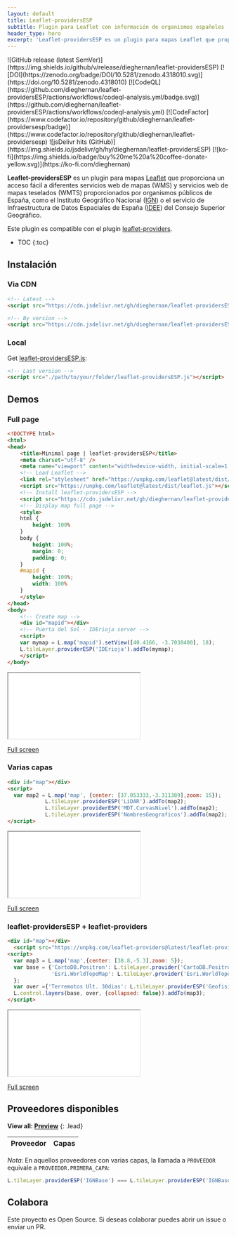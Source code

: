 ```yaml
---
layout: default
title: Leaflet-providersESP
subtitle: Plugin para Leaflet con información de organismos españoles
header_type: hero
excerpt: 'Leaflet-providersESP es un plugin para mapas Leaflet que proporciona un acceso fácil a diferentes servicios web de mapas (WMS) y servicios web de mapas teselados (WMTS) proporcionados por organismos públicos de España, como el Instituto Geográfico Nacional (IGN) o el servicio de Infraestructura de Datos Espaciales de España (IDEE) del Consejo Superior Geográfico.'
---
```


<div markdown="1" class="badges">
![GitHub release (latest SemVer)](https://img.shields.io/github/v/release/dieghernan/leaflet-providersESP)
[![DOI](https://zenodo.org/badge/DOI/10.5281/zenodo.4318010.svg)](https://doi.org/10.5281/zenodo.4318010)
[![CodeQL](https://github.com/dieghernan/leaflet-providersESP/actions/workflows/codeql-analysis.yml/badge.svg)](https://github.com/dieghernan/leaflet-providersESP/actions/workflows/codeql-analysis.yml)
[![CodeFactor](https://www.codefactor.io/repository/github/dieghernan/leaflet-providersesp/badge)](https://www.codefactor.io/repository/github/dieghernan/leaflet-providersesp)
![jsDelivr hits (GitHub)](https://img.shields.io/jsdelivr/gh/hy/dieghernan/leaflet-providersESP)
[![ko-fi](https://img.shields.io/badge/buy%20me%20a%20coffee-donate-yellow.svg)](https://ko-fi.com/dieghernan)
</div>

**Leaflet-providersESP** es un plugin para mapas [Leaflet](https://leafletjs.com/) que proporciona un acceso fácil a diferentes servicios web de mapas (WMS) y servicios web de mapas teselados (WMTS) proporcionados por organismos públicos de España, como el Instituto Geográfico Nacional ([IGN](https://www.ign.es/web/ign/portal/ide-area-nodo-ide-ign)) o el servicio de Infraestructura de Datos Espaciales de España ([IDEE](https://www.idee.es/directorio-de-servicios)) del Consejo Superior Geográfico.


Este plugin es compatible con el plugin [leaflet-providers](https://github.com/leaflet-extras/leaflet-providers).


* TOC
{:toc}



## Instalación 

### Via CDN

```html
<!-- Latest -->
<script src="https://cdn.jsdelivr.net/gh/dieghernan/leaflet-providersESP/dist/leaflet-providersESP.min.js"></script>

<!-- By version -->
<script src="https://cdn.jsdelivr.net/gh/dieghernan/leaflet-providersESP@{{ site.github.releases[0].tag_name }}/dist/leaflet-providersESP.min.js"></script>
```

### Local

Get [leaflet-providersESP.js](https://github.com/dieghernan/leaflet-providersESP/tree/master/dist):

```html
<!-- Last version -->
<script src="./path/to/your/folder/leaflet-providersESP.js"></script>
```

## Demos

### Full page
```html
<!DOCTYPE html>
<html>
<head>
	<title>Minimal page | leaflet-providersESP</title>
	<meta charset="utf-8" />
	<meta name="viewport" content="width=device-width, initial-scale=1.0">
	<!-- Load Leaflet -->
	<link rel="stylesheet" href="https://unpkg.com/leaflet@latest/dist/leaflet.css" />
	<script src="https://unpkg.com/leaflet@latest/dist/leaflet.js"></script>
	<!-- Install leaflet-providersESP -->
	<script src="https://cdn.jsdelivr.net/gh/dieghernan/leaflet-providersESP/dist/leaflet-providersESP.min.js"></script>
	<!-- Display map full page -->
	<style>
	html {
		height: 100%
	}
	body {
		height: 100%;
		margin: 0;
		padding: 0;
	}
	#mapid {
		height: 100%;
		width: 100%
	}
	</style>
</head>
<body>
	<!-- Create map -->
	<div id="mapid"></div>
	<!-- Puerta del Sol - IDErioja server -->
	<script>
	var mymap = L.map('mapid').setView([40.4166, -3.7038400], 18);
	L.tileLayer.providerESP('IDErioja').addTo(mymap);
	</script>
</body>
```

<div class="embed-responsive embed-responsive-4by3 my-2 chulapa-rounded-lg border border-primary">
  <iframe class="embed-responsive-item" src="./demo/minimal" allowfullscreen loading="lazy"></iframe>
</div>


<a id="btndemo1" class="btn btn-block btn-primary btn-sm" href="./demo/minimal" role="button">Full screen</a>


### Varias capas

```html
<div id="map"></div>
<script>
  var map2 = L.map('map', {center: [37.053333,-3.311389],zoom: 15});
			L.tileLayer.providerESP('LiDAR').addTo(map2);
			L.tileLayer.providerESP('MDT.CurvasNivel').addTo(map2);
			L.tileLayer.providerESP('NombresGeograficos').addTo(map2);
</script>
```

<div class="embed-responsive embed-responsive-4by3 my-2 chulapa-rounded-lg border border-primary">
  <iframe class="embed-responsive-item" src="./demo/overlays" allowfullscreen loading="lazy"></iframe>
</div>

<a id="btndemo2" class="btn btn-block btn-primary btn-sm" href="./demo/overlays" role="button">Full screen</a>


### leaflet-providersESP + leaflet-providers

```html
<div id="map"></div>
  <script src="https://unpkg.com/leaflet-providers@latest/leaflet-providers.js"></script>
<script>
  var map3 = L.map('map',{center: [38.8,-5.3],zoom: 5});
  var base = {'CartoDB.Positron': L.tileLayer.provider('CartoDB.Positron').addTo(map3),
              'Esri.WorldTopoMap': L.tileLayer.provider('Esri.WorldTopoMap')
  };
  var over ={'Terremotos Ult. 30dias': L.tileLayer.providerESP('Geofisica.Terremotos30dias',{transparent: true}).addTo(map3)};
  L.control.layers(base, over, {collapsed: false}).addTo(map3);
</script>
```

<div class="embed-responsive embed-responsive-4by3 my-2 chulapa-rounded-lg border border-primary">
  <iframe class="embed-responsive-item" src="./demo/leafletproviders" allowfullscreen loading="lazy"></iframe>
</div>


<a id="btndemo3" class="btn btn-block btn-primary btn-sm" href="./demo/leafletproviders" role="button">Full screen</a>



## Proveedores disponibles

**View all: [Preview](https://dieghernan.github.io/leaflet-providersESP/preview/)**
{: .lead}

<p id="pr"></p>

<script src="./js/shared.js"></script>
<script>
  // Add it to the page
  nprovs = document.getElementById('pr');
  nprovs.innerHTML = '<strong class="lead">'
+ allnames.length + '</strong> capas disponibles:';
</script>

<table>
  <thead>
    <tr>
      <th>Proveedor</th>
      <th>Capas</th>
    </tr>
  </thead>
  <tbody id="listprov">
  </tbody>
</table>

*Nota*: En aquellos proveedores con varias capas, la llamada a `PROVEEDOR`  equivale a `PROVEEDOR.PRIMERA_CAPA`:

```js
L.tileLayer.providerESP('IGNBase') === L.tileLayer.providerESP('IGNBase.Todo')

```

<script>
  for (var provider in providersESP) {
    if (providersESP[provider].variants) {
      var allnames = [];
      for (var variant in providersESP[provider].variants) {
        allnames.push('<code>' + variant +'</code>');
      }
    } else {		
      allnames = [];
    }
    row = document.createElement('tr');
    row.innerHTML = '<td><code>' +
    provider + '</code></td><td>'
    + allnames.join(', ') +'</td>';
    document.getElementById('listprov').appendChild(row);
  }
</script>

## Colabora

Este proyecto es Open Source. Si deseas colaborar puedes abrir un issue o enviar un PR. 
